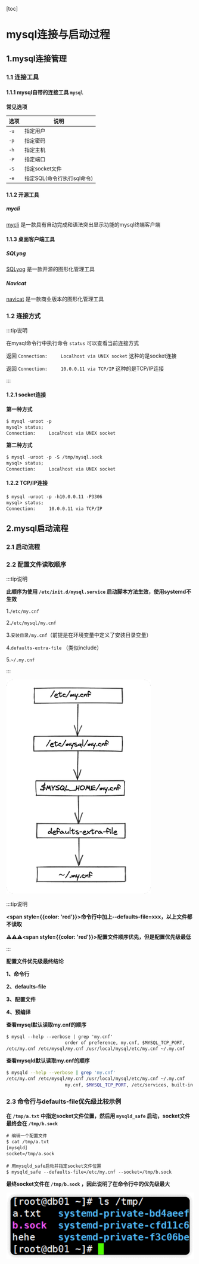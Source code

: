[toc]



# mysql连接与启动过程

## 1.mysql连接管理

### 1.1 连接工具

#### 1.1.1 mysql自带的连接工具 `mysql`

**常见选项**

| 选项 | 说明                       |
| ---- | -------------------------- |
| `-u` | 指定用户                   |
| `-p` | 指定密码                   |
| `-h` | 指定主机                   |
| `-P` | 指定端口                   |
| `-S` | 指定socket文件             |
| `-e` | 指定SQL(命令行执行sql命令) |



#### 1.1.2 开源工具

##### mycli

[mycli](https://github.com/dbcli/mycli) 是一款具有自动完成和语法突出显示功能的mysql终端客户端



#### 1.1.3 桌面客户端工具

##### SQLyog

[SQLyog](https://github.com/webyog/sqlyog-community) 是一款开源的图形化管理工具



##### Navicat

[navicat](https://www.navicat.com.cn/) 是一款商业版本的图形化管理工具



### 1.2 连接方式

:::tip说明

在mysql命令行中执行命令 `status` 可以查看当前连接方式

返回 `Connection:		Localhost via UNIX socket` 这种的是socket连接

返回 `Connection:		10.0.0.11 via TCP/IP` 这种的是TCP/IP连接

:::



#### 1.2.1 socket连接

**第一种方式**

```shell
$ mysql -uroot -p
mysql> status;
Connection:		Localhost via UNIX socket
```



**第二种方式**

```shell
$ mysql -uroot -p -S /tmp/mysql.sock
mysql> status;
Connection:		Localhost via UNIX socket
```



#### 1.2.2 TCP/IP连接

```shell
$ mysql -uroot -p -h10.0.0.11 -P3306
mysql> status;
Connection:		10.0.0.11 via TCP/IP
```



## 2.mysql启动流程

### 2.1 启动流程



### 2.2 配置文件读取顺序

:::tip说明

**此顺序为使用 `/etc/init.d/mysql.service` 启动脚本方法生效，使用systemd不生效**

1.`/etc/my.cnf`

2.`/etc/mysql/my.cnf`

3.`安装目录/my.cnf`（前提是在环境变量中定义了安装目录变量）

4.`defaults-extra-file` （类似include）

5.`~/.my.cnf`

:::



![iShot_2023-03-29_15.15.11](https://raw.githubusercontent.com/pptfz/picgo-images/master/img/iShot_2023-03-29_15.15.11.png)





:::tip说明

**<span style={{color: 'red'}}>命令行中加上--defaults-file=xxx，以上文件都不读取</span>**

**⚠️⚠️⚠️<span style={{color: 'red'}}>配置文件顺序优先，但是配置优先级最低</span>**

:::



**配置文件优先级最终结论**

**1、命令行**

**2、defaults-file**

**3、配置文件**

**4、预编译**



**查看mysql默认读取my.cnf的顺序**

```shell
$ mysql --help --verbose | grep 'my.cnf'
                      order of preference, my.cnf, $MYSQL_TCP_PORT,
/etc/my.cnf /etc/mysql/my.cnf /usr/local/mysql/etc/my.cnf ~/.my.cnf 
```



**查看mysqld默认读取my.cnf的顺序**

```sh
$ mysqld --help --verbose | grep 'my.cnf'
/etc/my.cnf /etc/mysql/my.cnf /usr/local/mysql/etc/my.cnf ~/.my.cnf
                      my.cnf, $MYSQL_TCP_PORT, /etc/services, built-in default
```





### 2.3 命令行与defaults-file优先级比较示例

**在 `/tmp/a.txt` 中指定socket文件位置，然后用 `mysqld_safe` 启动，socket文件最终会在 `/tmp/b.sock`**

```shell
# 编辑一个配置文件
$ cat /tmp/a.txt 
[mysqld]
socket=/tmp/a.sock

# 用mysqld_safe启动并指定socket文件位置
$ mysqld_safe --defaults-file=/etc/my.cnf --socket=/tmp/b.sock
```

**最终socket文件在 `/tmp/b.sock` ，因此说明了在命令行中的优先级最大**

![iShot_2024-08-22_11.36.04](https://raw.githubusercontent.com/pptfz/picgo-images/master/img/iShot_2024-08-22_11.36.04.png)

